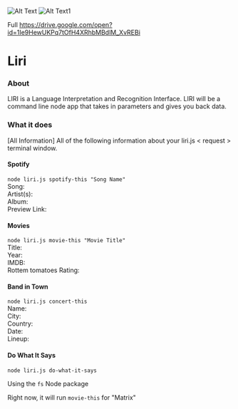 ![Alt Text](http://assets\Liri_bot.JPG)
![Alt Text1](https://media.giphy.com/media/pOr8XFMqpXf0B1OZGv/giphy.gif)

Full
https://drive.google.com/open?id=1Ie9HewUKPq7tOfH4XRhbMBdlM_XvREBi
# Liri


### About
LIRI is a Language Interpretation and Recognition Interface. LIRI will be a command line node app that takes in parameters and gives you back data.


### What it does
[All Information]
All of the following information about your liri.js < request > terminal window.


#### Spotify
`node liri.js spotify-this "Song Name"`<br/>
Song:<br/>
Artist(s): <br/>
Album:<br/>
Preview Link:<br/>

#### Movies
`node liri.js movie-this "Movie Title"`<br/>
Title:<br/>
Year:<br/>
IMDB:<br/>
Rottem tomatoes Rating:<br/>

#### Band in Town
`node liri.js concert-this`<br/>
Name:<br/>
City:<br/>
Country:<br/>
Date:<br/>
Lineup:<br/>

#### Do What It Says
`node liri.js do-what-it-says`

Using the `fs` Node package

Right now, it will run `movie-this` for "Matrix"
